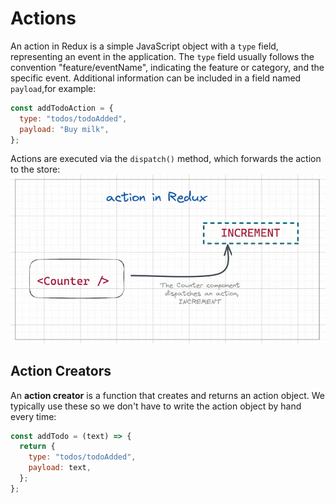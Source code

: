 # Actions

An action in Redux is a simple JavaScript object with a `type` field, representing an event in the application. The `type` field usually follows the convention "feature/eventName", indicating the feature or category, and the specific event. Additional information can be included in a field named `payload`,for example:

```js
const addTodoAction = {
  type: "todos/todoAdded",
  payload: "Buy milk",
};
```

Actions are executed via the `dispatch()` method, which forwards the action to the store:
![action](../../../img/redux_action.png)

## Action Creators

An **action creator** is a function that creates and returns an action object. We typically use these so we don't have to write the action object by hand every time:

```js
const addTodo = (text) => {
  return {
    type: "todos/todoAdded",
    payload: text,
  };
};
```
